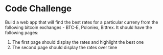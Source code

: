 # Code Challenge

Build a web app that will find the best rates for a particular curreny from the following bitcoin exchanges - BTC-E, Poloniex, Bittrex. It should have the following pages:

1. The first page should display the rates and highlight the best one
1. The second page should display the rates over time

